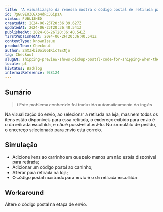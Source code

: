 ```yaml
---
title: 'A visualização da remessa mostra o código postal de retirada para remessa quando há divisão de pacotes para retirada e remessa'
id: 7gGu9EUZGGXp4dRCCGipsA
status: PUBLISHED
createdAt: 2024-06-26T20:36:39.627Z
updatedAt: 2024-06-26T20:36:40.541Z
publishedAt: 2024-06-26T20:36:40.541Z
firstPublishedAt: 2024-06-26T20:36:40.541Z
contentType: knownIssue
productTeam: Checkout
author: 2mXZkbi0oi061KicTExNjo
tag: Checkout
slugEN: shipping-preview-shows-pickup-postal-code-for-shipping-when-there-is-package-split-for-pickup-and-shipping
locale: pt
kiStatus: Backlog
internalReference: 938124
---
```


## Sumário

>ℹ️ Este problema conhecido foi traduzido automaticamente do inglês.


Na visualização do envio, ao selecionar a retirada na loja, mas nem todos os itens estão disponíveis para essa retirada, o endereço exibido para envio é o da retirada escolhida, e não é possível alterá-lo. No formulário de pedido, o endereço selecionado para envio está correto.

## Simulação



- Adicione itens ao carrinho em que pelo menos um não esteja disponível para retirada;
- Adicionar um código postal ao carrinho;
- Alterar para retirada na loja;
- O código postal mostrado para envio é o da retirada escolhida

## Workaround


Altere o código postal na etapa de envio.



